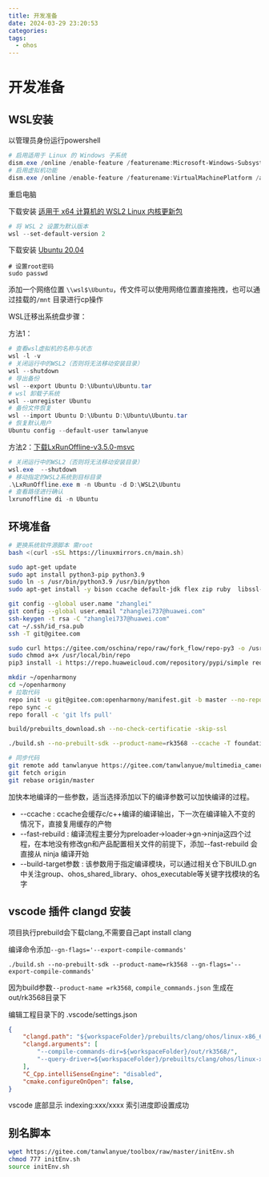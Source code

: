 ```yaml
---
title: 开发准备
date: 2024-03-29 23:20:53
categories: 
tags:
  - ohos
---
```

# 开发准备

## WSL安装

以管理员身份运行powershell

```powershell
# 启用适用于 Linux 的 Windows 子系统
dism.exe /online /enable-feature /featurename:Microsoft-Windows-Subsystem-Linux /all /norestart
# 启用虚拟机功能
dism.exe /online /enable-feature /featurename:VirtualMachinePlatform /all /norestart
```

重启电脑

下载安装 [适用于 x64 计算机的 WSL2 Linux 内核更新包](https://wslstorestorage.blob.core.windows.net/wslblob/wsl_update_x64.msi)

```powershell
# 将 WSL 2 设置为默认版本
wsl --set-default-version 2
```

下载安装 [Ubuntu 20.04](https://aka.ms/wslubuntu2004)

```shell
# 设置root密码
sudo passwd
```

添加一个网络位置 `\\wsl$\Ubuntu`，传文件可以使用网络位置直接拖拽，也可以通过挂载的`/mnt` 目录进行cp操作

WSL迁移出系统盘步骤：

方法1：

```powershell
# 查看wsl虚拟机的名称与状态
wsl -l -v
# 关闭运行中的WSL2（否则将无法移动安装目录）
wsl --shutdown
# 导出备份
wsl --export Ubuntu D:\Ubuntu\Ubuntu.tar
# wsl 卸载子系统
wsl --unregister Ubuntu
# 备份文件恢复
wsl --import Ubuntu D:\Ubuntu D:\Ubuntu\Ubuntu.tar
# 恢复默认用户
Ubuntu config --default-user tanwlanyue
```

方法2：[下载LxRunOffline-v3.5.0-msvc](https://github.com/DDoSolitary/LxRunOffline/releases/download/v3.5.0/LxRunOffline-v3.5.0-msvc.zip)

```powershell
# 关闭运行中的WSL2（否则将无法移动安装目录）
wsl.exe  --shutdown
# 移动指定的WSL2系统到目标目录
.\LxRunOffline.exe m -n Ubuntu -d D:\WSL2\Ubuntu
# 查看路径进行确认
lxrunoffline di -n Ubuntu
```

## 环境准备

```sh
# 更换系统软件源脚本 需root
bash <(curl -sSL https://linuxmirrors.cn/main.sh)

sudo apt-get update
sudo apt install python3-pip python3.9
sudo ln -s /usr/bin/python3.9 /usr/bin/python
sudo apt-get install -y bison ccache default-jdk flex zip ruby  libssl-dev libtinfo5 genext2fs  u-boot-tools mtools  mtd-utils scons  gcc-arm-none-eabi git git-lfs

git config --global user.name "zhanglei"
git config --global user.email "zhanglei737@huawei.com"
ssh-keygen -t rsa -C "zhanglei737@huawei.com"
cat ~/.ssh/id_rsa.pub
ssh -T git@gitee.com

sudo curl https://gitee.com/oschina/repo/raw/fork_flow/repo-py3 -o /usr/local/bin/repo
sudo chmod a+x /usr/local/bin/repo
pip3 install -i https://repo.huaweicloud.com/repository/pypi/simple requests

mkdir ~/openharmony
cd ~/openharmony
# 拉取代码
repo init -u git@gitee.com:openharmony/manifest.git -b master --no-repo-verify  
repo sync -c  
repo forall -c 'git lfs pull'

build/prebuilts_download.sh --no-check-certificatie -skip-ssl

./build.sh --no-prebuilt-sdk --product-name=rk3568 --ccache -T foundation/multimedia/camera_framework/frameworks/native/camera:camera_framework camera_napi camera_service -j32

# 同步代码
git remote add tanwlanyue https://gitee.com/tanwlanyue/multimedia_camera_framework.git
git fetch origin
git rebase origin/master
```

<!-- more -->
加快本地编译的一些参数，适当选择添加以下的编译参数可以加快编译的过程。

- --ccache : ccache会缓存c/c++编译的编译输出，下一次在编译输入不变的情况下，直接复用缓存的产物
- --fast-rebuild : 编译流程主要分为preloader->loader->gn->ninja这四个过程，在本地没有修改gn和产品配置相关文件的前提下，添加--fast-rebuild 会直接从 ninja 编译开始
- --build-target参数 : 该参数用于指定编译模块，可以通过相关仓下BUILD.gn中关注group、ohos_shared_library、ohos_executable等关键字找模块的名字

## vscode 插件 clangd 安装

项目执行prebuild会下载clang,不需要自己apt install clang

编译命令添加`--gn-flags='--export-compile-commands'`

```
./build.sh --no-prebuilt-sdk --product-name=rk3568 --gn-flags='--export-compile-commands'
```

因为build参数`--product-name =rk3568`, `compile_commands.json` 生成在out/rk3568目录下

编辑工程目录下的 .vscode/settings.json

```json
{
    "clangd.path": "${workspaceFolder}/prebuilts/clang/ohos/linux-x86_64/llvm/bin/clangd",
    "clangd.arguments": [
        "--compile-commands-dir=${workspaceFolder}/out/rk3568/",
        "--query-driver=${workspaceFolder}/prebuilts/clang/ohos/linux-x86_64/llvm/bin/clang++",
    ],
    "C_Cpp.intelliSenseEngine": "disabled",
    "cmake.configureOnOpen": false,
}
```

vscode 底部显示 indexing:xxx/xxxx 索引进度即设置成功

## 别名脚本

```sh
wget https://gitee.com/tanwlanyue/toolbox/raw/master/initEnv.sh
chmod 777 initEnv.sh
source initEnv.sh
```











